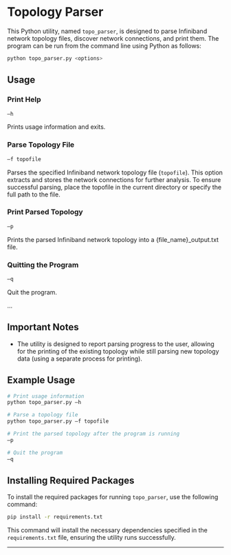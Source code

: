 
# Topology Parser

This Python utility, named `topo_parser`, is designed to parse Infiniband network topology files, discover network connections, and print them. 
The program can be run from the command line using Python as follows:

```bash
python topo_parser.py <options>
```

## Usage

### Print Help
```bash
–h
```
Prints usage information and exits.

### Parse Topology File
```bash
–f topofile
```
Parses the specified Infiniband network topology file (`topofile`). 
This option extracts and stores the network connections for further analysis.
To ensure successful parsing, place the topofile in the current directory or specify the full path to the file.

### Print Parsed Topology
```bash
–p
```
Prints the parsed Infiniband network topology into a {file_name}_output.txt file.

### Quitting the Program
```bash
–q
```
Quit the program. 

...

## Important Notes

- The utility is designed to report parsing progress to the user, allowing for the printing of the existing topology while still parsing new topology data (using a separate process for printing).

## Example Usage

```bash
# Print usage information
python topo_parser.py –h

# Parse a topology file
python topo_parser.py –f topofile

# Print the parsed topology after the program is running
–p

# Quit the program
–q
```

## Installing Required Packages

To install the required packages for running `topo_parser`, use the following command:

```bash
pip install -r requirements.txt
```

This command will install the necessary dependencies specified in the `requirements.txt` file, ensuring the utility runs successfully.

---

